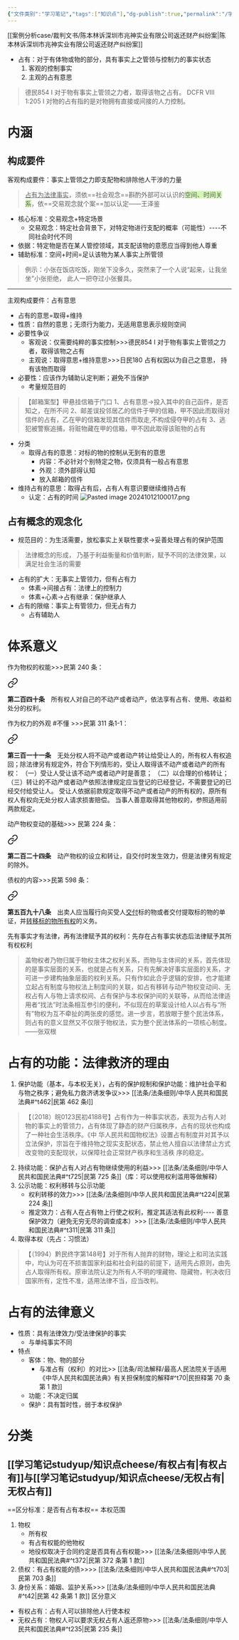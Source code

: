 ```yaml
---
{"文件类别":"学习笔记","tags":["知识点"],"dg-publish":true,"permalink":"/学习笔记studyup/知识点cheese/占有/","dgPassFrontmatter":true,"created":"2024-10-11T08:23:02.367+08:00","updated":"2024-10-16T11:02:56.656+08:00"}
---
```


[[案例分析case/裁判文书/陈本林诉深圳市兆神实业有限公司返还财产纠纷案\|陈本林诉深圳市兆神实业有限公司返还财产纠纷案]]
- 占有：对于有体物或物的部分，具有事实上之管领与控制力的事实状态
	1. 客观的控制事实
	2. 主观的占有意思

>德民854 I 对于物有事实上管领之力者，取得该物之占有。 DCFR VIII 1:205 I 对物的占有指的是对物拥有直接或间接的人力控制。
# 内涵
## 构成要件
客观构成要件：事实上管领之力即支配物和排除他人干涉的力量
><u>占有为法律事实</u>，须依==社会观念==斟酌外部可以认识的<span style="background:#d3f8b6">空间、时间关系</span>，依==交易观念就个案==加以认定——王泽鉴
- 核心标准：交易观念+特定场景
	- 交易观念：特定社会背景下，对特定物进行支配的概率（可能性）----不同社会时代不同
- 依据：特定物是否在某人管控领域，其支配该物的意愿应当得到他人尊重
- 辅助标准：空间+时间=足认该物为某人事实上所管领
>例示：小张在饭店吃饭，刚坐下没多久，突然来了一个人说“起来，让我坐坐”小张拒绝， 此人一把夺过小张餐具。

---
主观构成要件：占有意思
- 占有的意思=取得+维持
- 性质：自然的意思；无须行为能力，无适用意思表示规则空间
- 必要性争议
	- 客观说：仅需要纯粹的事实控制>>>德民854 I 对于物有事实上管领之力者，取得该物之占有
	- 主观说：取得意思+维持意思>>>日民180 占有权因以为自己之意思， 持有该物而取得
- 必要性：应该作为辅助认定判断；避免不当保护
	- 考量规范目的
>【邮箱案型】甲悬挂信箱于门口 
>1、占有意思→投入其中的自己函件，是否知之，在所不问
>2、邮差误投邻居乙的信件于甲的信箱，甲不因此而取得对信件的占有，乙在甲的信箱发现其信件而取走,不构成侵夺甲的占有
>3、逃犯被警察追捕，将赃物藏在甲的信箱，甲不因此取得该赃物的占有
- 分类
	- 取得占有的意思：对标的物的控制从无到有的意思
		- 内容：不必针对个别特定之物，仅须具有一般占有意思
		- 外观：须外部得认知
		- 放入邮箱的信件
- 维持占有的意思：取得占有后，占有人有意识要继续维持占有
	- 认定：占有的时间
![Pasted image 20241012100017.png](/img/user/%E8%BF%90%E8%A1%8C%E6%9D%82/%E9%99%84%E4%BB%B6/Pasted%20image%2020241012100017.png)
## 占有概念的观念化
- 规范目的：为生活需要，放松事实上关联性要求→妥善处理占有的保护范围
>法律概念的形成， 乃基于利益衡量和价值判断，赋予不同的法律效果，以满足社会生活的需要

- 占有的扩大：无事实上管领力，但有占有力
	- 体素→间接占有：法律上的控制力
	- 体素+心素→占有继承：保护继承人
- 占有的限缩：事实上有管领力，但无占有力
	- 占有辅助人

# 体系意义
作为物权的权能>>>民第 240 条：
<div class="transclusion internal-embed is-loaded"><a class="markdown-embed-link" href="////#t240" aria-label="Open link"><svg xmlns="http://www.w3.org/2000/svg" width="24" height="24" viewBox="0 0 24 24" fill="none" stroke="currentColor" stroke-width="2" stroke-linecap="round" stroke-linejoin="round" class="svg-icon lucide-link"><path d="M10 13a5 5 0 0 0 7.54.54l3-3a5 5 0 0 0-7.07-7.07l-1.72 1.71"></path><path d="M14 11a5 5 0 0 0-7.54-.54l-3 3a5 5 0 0 0 7.07 7.07l1.71-1.71"></path></svg></a><div class="markdown-embed">



**第二百四十条**　所有权人对自己的不动产或者动产，依法享有占有、使用、收益和处分的权利。 

</div></div>

作为权力的外观 #不懂 >>>民第 311 条1-1：
<div class="transclusion internal-embed is-loaded"><a class="markdown-embed-link" href="////#t311" aria-label="Open link"><svg xmlns="http://www.w3.org/2000/svg" width="24" height="24" viewBox="0 0 24 24" fill="none" stroke="currentColor" stroke-width="2" stroke-linecap="round" stroke-linejoin="round" class="svg-icon lucide-link"><path d="M10 13a5 5 0 0 0 7.54.54l3-3a5 5 0 0 0-7.07-7.07l-1.72 1.71"></path><path d="M14 11a5 5 0 0 0-7.54-.54l-3 3a5 5 0 0 0 7.07 7.07l1.71-1.71"></path></svg></a><div class="markdown-embed">



**第三百一十一条**　无处分权人将不动产或者动产转让给受让人的，所有权人有权追回；除法律另有规定外，符合下列情形的，受让人取得该不动产或者动产的所有权：
（一）受让人受让该不动产或者动产时是善意；
（二）以合理的价格转让；
（三）转让的不动产或者动产依照法律规定应当登记的已经登记，不需要登记的已经交付给受让人。
受让人依据前款规定取得不动产或者动产的所有权的，原所有权人有权向无处分权人请求损害赔偿。
当事人善意取得其他物权的，参照适用前两款规定。 

</div></div>

动产物权变动的基础>>> 民第 224 条：
<div class="transclusion internal-embed is-loaded"><a class="markdown-embed-link" href="////#t224" aria-label="Open link"><svg xmlns="http://www.w3.org/2000/svg" width="24" height="24" viewBox="0 0 24 24" fill="none" stroke="currentColor" stroke-width="2" stroke-linecap="round" stroke-linejoin="round" class="svg-icon lucide-link"><path d="M10 13a5 5 0 0 0 7.54.54l3-3a5 5 0 0 0-7.07-7.07l-1.72 1.71"></path><path d="M14 11a5 5 0 0 0-7.54-.54l-3 3a5 5 0 0 0 7.07 7.07l1.71-1.71"></path></svg></a><div class="markdown-embed">



**第二百二十四条**　动产物权的设立和转让，自交付时发生效力，但是法律另有规定的除外。 

</div></div>

债权的内容>>>民第 598 条：
<div class="transclusion internal-embed is-loaded"><a class="markdown-embed-link" href="////#t598" aria-label="Open link"><svg xmlns="http://www.w3.org/2000/svg" width="24" height="24" viewBox="0 0 24 24" fill="none" stroke="currentColor" stroke-width="2" stroke-linecap="round" stroke-linejoin="round" class="svg-icon lucide-link"><path d="M10 13a5 5 0 0 0 7.54.54l3-3a5 5 0 0 0-7.07-7.07l-1.72 1.71"></path><path d="M14 11a5 5 0 0 0-7.54-.54l-3 3a5 5 0 0 0 7.07 7.07l1.71-1.71"></path></svg></a><div class="markdown-embed">



**第五百九十八条**　出卖人应当履行向买受人<u>交付</u>标的物或者交付提取标的物的单证，并<u>转移标的物所有权</u>的义务。 

</div></div>

先有事实才有法律，再有法律赋予其的权利：先存在占有事实状态后法律赋予其所有权权利
>盖物权者乃物归属于物权主体之权利关系，而物与主体间的关系，首先体现的是事实层面的关系，也就是占有关系，只有先解决好事实层面的关系，才可进一步建构抽象层面的权利关系。只有作如此合乎逻辑的安排，也才能建立起占有制度与物权法上制度间的关联，如占有移转与动产物权变动间、无权占有人与物上请求权间、占有保护与本权保护间的关联等，从而给法律适用者“找法”时法条相互参引的便利，不似现在的草案设计给人以占有与“所有”物权为互不牵扯的两张皮的感觉。进一步言，若放眼于整个民法体系，则占有的意义显然又不仅限于物权法，实为整个民法体系的一项核心制度。——张双根

# 占有的功能：法律救济的理由
1. 保护功能（基本，与本权无关），占有的保护规制和保护功能：维护社会平和与物之秩序；避免私力救济诱发争议>>> [[法条/法条细则/中华人民共和国民法典#^t462\|民第 462 条Ⅰ]]
>【（2018）皖0123民初4188号】占有作为一种事实状态，表现为占有人对物的事实上的管领力，占有体现了静态的财产归属秩序，占有的现状也构成了一种社会生活秩序。《中 华人民共和国物权法》设置占有制度并对其予以立法保护，宗旨在于维持物之现实支配状态，禁止他人擅自以法律禁止方式改变物的支配现状，以保障社会正常财产秩序和生活秩 序的稳定。

2. 持续功能：保护占有人对占有物继续使用的利益>>> [[法条/法条细则/中华人民共和国民法典#^t725\|民第 725 条]]（库：可以使用权利滥用等做解释）
3. 公示功能：权利移转与公示功能
	- 权利转移的效力>>> [[法条/法条细则/中华人民共和国民法典#^t224\|民第 224 条]]
	- 推定效力：占有人在占有物上行使之权利，推定其适法有此权利---- 善意保护效力（避免无穷无尽的调查成本）>>> [[法条/法条细则/中华人民共和国民法典#^t311\|民第 311 条]]
4. 取得本权（先占：习惯法）
>【（1994）黔民终字第148号】对于所有人抛弃的财物，理论上和司法实践中，均认为可在不损害国家利益和社会利益的前提下，适用先占原则，由先占人取得所有权。原审法院认定为所有人不明的埋藏物、隐藏物，判决收归国家所有，定性不准，适用法律不当，应当改判。

# 占有的法律意义
- 性质：具有法律效力/受法律保护的事实
	- 与单纯事实不同
- 特点
	- 客体：物、物的部分
		- 与准占有（权利）的对比>> [[法条/司法解释/最高人民法院关于适用《中华人民共和国民法典》有关担保制度的解释#^t70\|民担释第 70 条第 1 款]]
	- 功能：不决定归属
	- 保护：具有暂时性，弱于本权保护
# 分类
## [[学习笔记studyup/知识点cheese/有权占有\|有权占有]]与[[学习笔记studyup/知识点cheese/无权占有\|无权占有]]
==区分标准：是否有占有本权==
本权范围
1. 物权
	- 所有权
	- 有占有权能的他物权
	- 地役权取决于合同约定是否具有占有权能>>> [[法条/法条细则/中华人民共和国民法典#^t372\|民第 372 条第 1 款]]
2. 债权：有占有权能的债>>>> [[法条/法条细则/中华人民共和国民法典#^t703\|民第 703 条]]
3. 身份关系：婚姻、监护关系>>> [[法条/法条细则/中华人民共和国民法典#^t42\|民第 42 条第 1 款]]
区分意义
- 有权占有：占有人可以排除他人行使本权
- 无权占有：物权人可以要求无权占有人返还原物>>> [[法条/法条细则/中华人民共和国民法典#^t235\|民第 235 条]]
